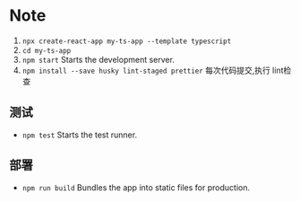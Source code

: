 # Note
1. `npx create-react-app my-ts-app --template typescript`
2. `cd my-ts-app ` 
3. `npm start`          Starts the development server.
4. `npm install --save husky lint-staged prettier`  每次代码提交,执行 lint检查
## 测试
- `npm test`           Starts the test runner.

## 部署
- `npm run build`      Bundles the app into static files for production.
